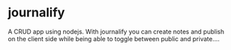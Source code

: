 # journalify
A CRUD app using nodejs. With journalify you can create notes and publish on the client side while being able to toggle between public and private....
